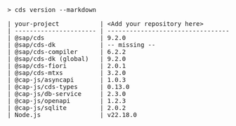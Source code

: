 <!-- this file is automatically generated and updated by a github action -->
<pre class="log">
> cds version --markdown

| your-project           | &lt;Add your repository here&gt;              |
| ---------------------- | --------------------------------------- |
| @sap/cds               | 9.2.0                                   |
| @sap/cds-dk            | -- missing --                           |
| @sap/cds-compiler      | 6.2.2                                   |
| @sap/cds-dk (global)   | 9.2.0                                   |
| @sap/cds-fiori         | 2.0.1                                   |
| @sap/cds-mtxs          | 3.2.0                                   |
| @cap-js/asyncapi       | 1.0.3                                   |
| @cap-js/cds-types      | 0.13.0                                  |
| @cap-js/db-service     | 2.3.0                                   |
| @cap-js/openapi        | 1.2.3                                   |
| @cap-js/sqlite         | 2.0.2                                   |
| Node.js                | v22.18.0                                |
</pre>
